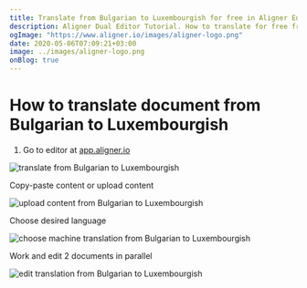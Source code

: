 ```yaml
---
title: Translate from Bulgarian to Luxembourgish for free in Aligner Editor
description: Aligner Dual Editor Tutorial. How to translate for free from Bulgarian to Luxembourgish. Aligner is multilingual document management platform. 
ogImage: "https://www.aligner.io/images/aligner-logo.png"
date: 2020-05-06T07:09:21+03:00
image: ../images/aligner-logo.png
onBlog: true
---
```


# How to translate document from Bulgarian to Luxembourgish

1. Go to editor at [app.aligner.io](https://app.aligner.io "Aligner App web page")

![translate from Bulgarian to Luxembourgish](../aligner-blank-editor.png "translate from Bulgarian to Luxembourgish")

Copy-paste content or upload content

![upload content from Bulgarian to Luxembourgish](../aligner-uploaded-document.png "upload content from Bulgarian to Luxembourgish")

Choose desired language

![choose machine translation from Bulgarian to Luxembourgish](../aligner-language-dropdown.png "choose machine translation from Bulgarian to Luxembourgish")

Work and edit 2 documents in parallel

![edit translation from Bulgarian to Luxembourgish](../aligner-double-sitded-editor.png "edit translation from Bulgarian to Luxembourgish")


